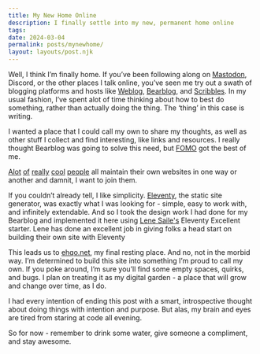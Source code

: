 ```yaml
---
title: My New Home Online
description: I finally settle into my new, permanent home online
tags:
date: 2024-03-04
permalink: posts/mynewhome/
layout: layouts/post.njk
---
```


Well, I think I’m finally home. If you’ve been following along on [Mastodon](https://social.lol/@ehqo), Discord, or the other places I talk online, you’ve seen me try out a swath of blogging platforms and hosts like [Weblog](https://weblog.lol/), [Bearblog](https://bearblog.dev/), and [Scribbles](https://scribbles.page/).  In my usual fashion, I’ve spent alot of time thinking about how to best do something, rather than actually doing the thing. The ‘thing’ in this case is writing. 

I wanted a place that I could call my own to share my thoughts, as well as other stuff I collect and find interesting, like links and resources. I really thought Bearblog was going to solve this need, but [FOMO](https://en.wikipedia.org/wiki/Fear_of_missing_out) got the best of me.

 [Alot](https://rknight.me/) [of](https://weblog.anniegreens.lol/) [really](https://flamedfury.com/) [cool](https://gkeenan.co/) [people](https://coryd.dev/) all maintain their own websites in one way or another and damnit, I want to join them. 

If you couldn’t already tell, I like simplicity.  [Eleventy](https://www.11ty.dev/), the static site generator, was exactly what I was looking for - simple, easy to work with, and infinitely extendable. And so I took the design work I had done for my Bearblog and implemented it here using [Lene Saile's](https://www.lenesaile.com/en/) Eleventy Excellent starter. Lene has done an excellent job in giving folks a head start on building their own site with Eleventy

This leads us to [ehqo.net](https://ehqo.net), my final resting place. And no, not in the morbid way. I’m determined to build this site into something I’m proud to call my own.  If you poke around, I’m sure you’ll find some empty spaces, quirks, and bugs. I plan on treating it as my digital garden - a place that will grow and change over time, as I do. 

I had every intention of ending this post with a smart, introspective thought about doing things with intention and purpose. But alas, my brain and eyes are tired from staring at code all evening. 

So for now - remember to drink some water, give someone a compliment, and stay awesome.